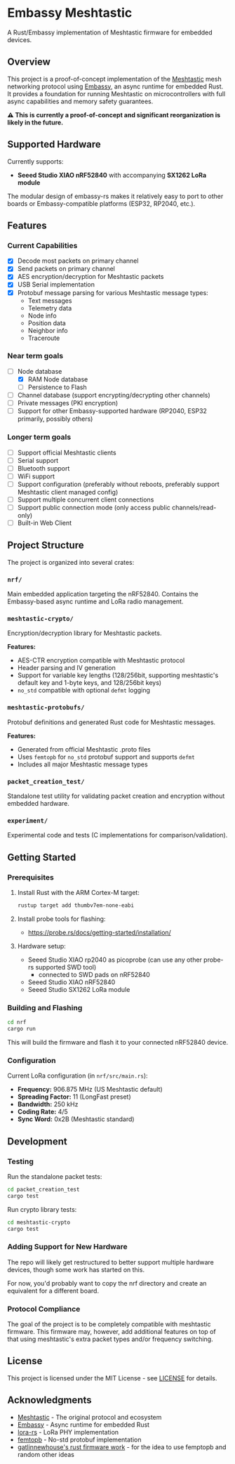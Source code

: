 # Embassy Meshtastic

A Rust/Embassy implementation of Meshtastic firmware for embedded devices.

## Overview

This project is a proof-of-concept implementation of the [Meshtastic](https://meshtastic.org/) mesh networking protocol using [Embassy](https://embassy.dev/), an async runtime for embedded Rust. It provides a foundation for running Meshtastic on microcontrollers with full async capabilities and memory safety guarantees.

**⚠️ This is currently a proof-of-concept and significant reorganization is likely in the future.**

## Supported Hardware

Currently supports:
- **Seeed Studio XIAO nRF52840** with accompanying **SX1262 LoRa module**

The modular design of embassy-rs makes it relatively easy to port to other boards or Embassy-compatible platforms (ESP32, RP2040, etc.).

## Features

### Current Capabilities
- [x] Decode most packets on primary channel
- [x] Send packets on primary channel
- [x] AES encryption/decryption for Meshtastic packets
- [x] USB Serial implementation
- [x] Protobuf message parsing for various Meshtastic message types:
  - Text messages
  - Telemetry data
  - Node info
  - Position data
  - Neighbor info
  - Traceroute

### Near term goals
- [ ] Node database
  - [x] RAM Node database 
  - [ ] Persistence to Flash
- [ ] Channel database (support encrypting/decrypting other channels)
- [ ] Private messages (PKI encryption)
- [ ] Support for other Embassy-supported hardware (RP2040, ESP32 primarily, possibly others)

### Longer term goals
- [ ] Support official Meshtastic clients
- [ ] Serial support
- [ ] Bluetooth support
- [ ] WiFi support
- [ ] Support configuration (preferably without reboots, preferably support Meshtastic client managed config)
- [ ] Support multiple concurrent client connections
- [ ] Support public connection mode (only access public channels/read-only)
- [ ] Built-in Web Client

## Project Structure

The project is organized into several crates:

### `nrf/`
Main embedded application targeting the nRF52840. Contains the Embassy-based async runtime and LoRa radio management.

### `meshtastic-crypto/`
Encryption/decryption library for Meshtastic packets.

**Features:**
- AES-CTR encryption compatible with Meshtastic protocol
- Header parsing and IV generation
- Support for variable key lengths (128/256bit, supporting meshtastic's default key and 1-byte keys, and 128/256bit keys)
- `no_std` compatible with optional `defmt` logging

### `meshtastic-protobufs/`
Protobuf definitions and generated Rust code for Meshtastic messages.

**Features:**
- Generated from official Meshtastic .proto files
- Uses `femtopb` for `no_std` protobuf support and supports `defmt`
- Includes all major Meshtastic message types

### `packet_creation_test/`
Standalone test utility for validating packet creation and encryption without embedded hardware.

### `experiment/`
Experimental code and tests (C implementations for comparison/validation).

## Getting Started

### Prerequisites

1. Install Rust with the ARM Cortex-M target:
   ```bash
   rustup target add thumbv7em-none-eabi
   ```

2. Install probe tools for flashing:
   - https://probe.rs/docs/getting-started/installation/

3. Hardware setup:
   - Seeed Studio XIAO rp2040 as picoprobe (can use any other probe-rs supported SWD tool)
      - connected to SWD pads on nRF52840
   - Seeed Studio XIAO nRF52840
   - Seeed Studio SX1262 LoRa module

### Building and Flashing

```bash
cd nrf
cargo run
```

This will build the firmware and flash it to your connected nRF52840 device.

### Configuration

Current LoRa configuration (in `nrf/src/main.rs`):
- **Frequency:** 906.875 MHz (US Meshtastic default)
- **Spreading Factor:** 11 (LongFast preset)
- **Bandwidth:** 250 kHz
- **Coding Rate:** 4/5
- **Sync Word:** 0x2B (Meshtastic standard)

## Development

### Testing

Run the standalone packet tests:
```bash
cd packet_creation_test
cargo test
```

Run crypto library tests:
```bash
cd meshtastic-crypto
cargo test
```

### Adding Support for New Hardware

The repo will likely get restructured to better support multiple hardware devices, though some work has started on this.

For now, you'd probably want to copy the nrf directory and create an equivalent for a different board.

### Protocol Compliance

The goal of the project is to be completely compatible with meshtastic firmware.  This firmware may, however, add additional features on top of that using meshtastic's extra packet types and/or frequency switching.

## License

This project is licensed under the MIT License - see [LICENSE](LICENSE) for details.

## Acknowledgments

- [Meshtastic](https://meshtastic.org/) - The original protocol and ecosystem
- [Embassy](https://embassy.dev/) - Async runtime for embedded Rust
- [lora-rs](https://github.com/lora-rs/lora-rs) - LoRa PHY implementation
- [femtopb](https://github.com/cberner/femtopb) - No-std protobuf implementation
- [gatlinnewhouse's rust firmware work](https://github.com/gatlinnewhouse/meshtastic-rust-firmware) - for the idea to use femptopb and random other ideas